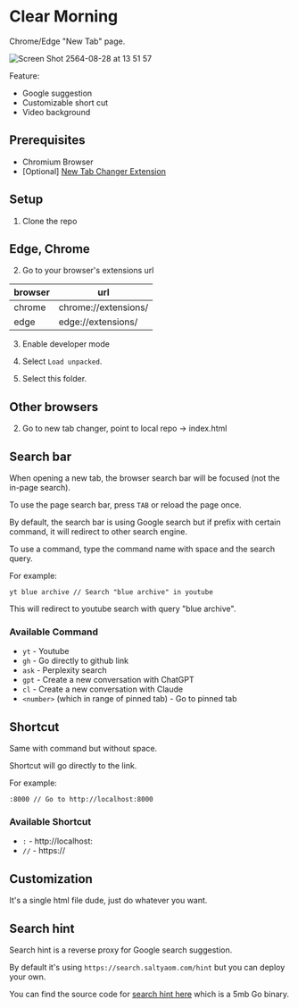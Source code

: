 # Clear Morning
Chrome/Edge "New Tab" page.

![Screen Shot 2564-08-28 at 13 51 57](https://user-images.githubusercontent.com/35027979/131209709-94f148a3-1378-4c0b-9e29-490d8061f2c6.png)

Feature:
- Google suggestion
- Customizable short cut
- Video background

## Prerequisites
- Chromium Browser
- [Optional] [New Tab Changer Extension](https://chrome.google.com/webstore/detail/new-tab-changer/occbjkhimchkolibngmcefpjlbknggfh?hl=en)

## Setup
1. Clone the repo

Edge, Chrome
--- 

2. Go to your browser's extensions url

| browser | url                  |
| ------- | -------------------- |
| chrome  | chrome://extensions/ |
| edge    | edge://extensions/   |

3. Enable developer mode

4. Select `Load unpacked`.

5. Select this folder.

Other browsers
---

2. Go to new tab changer, point to local repo -> index.html

## Search bar
When opening a new tab, the browser search bar will be focused (not the in-page search).

To use the page search bar, press `TAB` or reload the page once.

By default, the search bar is using Google search but if prefix with certain command, it will redirect to other search engine.

To use a command, type the command name with space and the search query.

For example:
```
yt blue archive // Search "blue archive" in youtube
```

This will redirect to youtube search with query "blue archive".

### Available Command
- `yt` - Youtube
- `gh` - Go directly to github link
- `ask` - Perplexity search
- `gpt` - Create a new conversation with ChatGPT
- `cl` - Create a new conversation with Claude
- `<number>` (which in range of pinned tab) - Go to pinned tab

## Shortcut
Same with command but without space.

Shortcut will go directly to the link.

For example:
```
:8000 // Go to http://localhost:8000
```

### Available Shortcut
- `:` - http://localhost:<query>
- `//` - https://<query>

## Customization
It's a single html file dude, just do whatever you want.

## Search hint
Search hint is a reverse proxy for Google search suggestion.

By default it's using `https://search.saltyaom.com/hint` but you can deploy your own.

You can find the source code for [search hint here](https://github.com/saltyaom/ghint) which is a 5mb Go binary.
